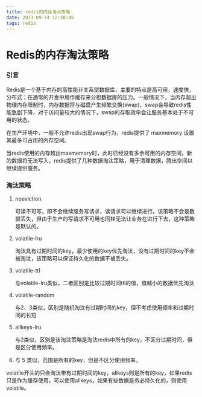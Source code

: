 ```yaml
---
title: redis的内存淘汰策略
date: 2023-09-14 12:58:45
tags: redis 
---
```


# Redis的内存淘汰策略

### 引言

Redis是一个基于内存的高性能非关系型数据库，主要的特点是高可用，速度快，分布式；在通常的开发中用作缓存来分担数据库的压力。一般情况下，当内存超出物理内存限制时，内存数据将与磁盘产生频繁交换(swap)，swap会导致redis性能急剧下降，对于访问量较大的情况下，swap的存取效率会让服务基本处于不可用的状态。  

在生产环境中，一般不允许redis出现swap行为，redis提供了 maxmemory 设置其最多可占用的内存空间。  

当redis使用的内存超出maxmemory时，此时已经没有多余可用的内存空间，新的数据将无法写入，redis提供了几种数据淘汰策略，用于清理数据，腾出空间以继续提供服务。

### 淘汰策略

1. noeviction

   可读不可写，即不会继续服务写请求，读请求可以继续进行。该策略不会是数据丢失，但由于生产的写请求不可用也同样无法让业务在进行下去，这种策略是默认的。

2. volatile-lru

   淘汰具有过期时间的key，最少使用的key优先淘汰，没有过期时间的key不会被淘汰，该策略可以保证持久化的数据不被丢失。

3. volatile-ttl

   与volatile-lru类似，二者区别是比较过期时间ttl的值，值越小的数据优先淘汰

4. volatile-random

   与2、3类似，区别是随机淘汰有过期时间的key，但不考虑使用频率和过期时间的长短

5. allkeys-lru

   与2类似，区别是该淘汰策略是淘汰redis中所有的key，不区分过期时间，但是区分使用频率。

6. 与 5 类似，范围是所有的key，但是不区分使用频率。

volatile开头的只会淘汰带有过期时间的key，allkeys则是所有的key，如果redis只是作为缓存使用，可以使用allkeys，如果有些数据是务必持久化的，则使用volatile。
